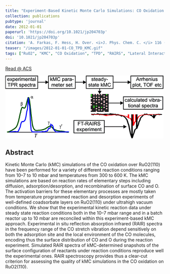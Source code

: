 ```yaml
---
title: "Experiment-Based Kinetic Monte Carlo Simulations: CO Oxidation over RuO<sub>2</sub>(110)"
collection: publications
pubtype: 'journal'
date: 2012-01-01
paperurl: 'https://doi.org/10.1021/jp204703p'
doi: '10.1021/jp204703p'
citation: 'A. Farkas, F. Hess, H. Over. <i>J. Phys. Chem. C. </i> 116 (<b>2012</b>) 581-591.'
teaser: "/images/2012-01-01-CO_TPD_KMC.gif"
tags: ["RuO2", "KMC", "CO Oxidation", "TPD", "RAIRS", "Lateral Interactions"]
---
```


[Read @ ACS](https://pubs.acs.org/doi/abs/10.1021/jp204703p)

<img src="/images/2012-01-01-CO_TPD_KMC.gif">

Abstract
--------
Kinetic Monte Carlo (kMC) simulations of the CO oxidation over RuO2(110) have been performed for a variety of different reaction conditions ranging from 10–7 to 10 mbar and temperatures from 300 to 600 K. The kMC simulations are based on reaction rates of elementary steps including diffusion, adsorption/desorption, and recombination of surface CO and O. The activation barriers for these elementary processes are mostly taken from temperature programmed reaction and desorption experiments of well-defined coadsorbate layers on RuO2(110) under ultrahigh vacuum conditions. We show that the experimental kinetic reaction data under steady state reaction conditions both in the 10–7 mbar range and in a batch reactor up to 10 mbar are reconciled within this experiment-based kMC approach. Experimental in situ reflection absorption infrared (RAIR) spectra in the frequency range of the CO stretch vibration depend sensitively on both the adsorption site and the local environment of the CO molecules, encoding thus the surface distribution of CO and O during the reaction experiment. Simulated RAIR spectra of kMC-determined snapshots of the surface configuration of reactants under reaction conditions reproduce well the experimental ones. RAIR spectroscopy provides thus a clear-cut criterion for assessing the quality of kMC simulations in the CO oxidation on RuO2(110).

